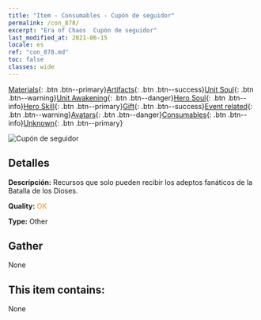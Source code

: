 ```yaml
---
title: "Item - Consumables - Cupón de seguidor"
permalink: /con_878/
excerpt: "Era of Chaos  Cupón de seguidor"
last_modified_at: 2021-06-15
locale: es
ref: "con_878.md"
toc: false
classes: wide
---
```

 [Materials](/ItemsES/){: .btn .btn--primary}[Artifacts](/ItemsES/Artifacts/){: .btn .btn--success}[Unit Soul](/ItemsES/UnitSoul/){: .btn .btn--warning}[Unit Awakening](/ItemsES/UnitAwakening/){: .btn .btn--danger}[Hero Soul](/ItemsES/HeroSoul/){: .btn .btn--info}[Hero Skill](/ItemsES/HeroSkill/){: .btn .btn--primary}[Gift](/ItemsES/Gift/){: .btn .btn--success}[Event related](/ItemsES/Events/){: .btn .btn--warning}[Avatars](/ItemsES/Avatars/){: .btn .btn--danger}[Consumables](/ItemsES/Consumables/){: .btn .btn--info}[Unknown](/ItemsES/Unknown/){: .btn .btn--primary}

 ![Cupón de seguidor](/images/t/i_39971.png)

## Detalles
 **Descripción:** Recursos que solo pueden recibir los adeptos fanáticos de la Batalla de los Dioses.

 **Quality:** <span style="color: #FF8C00">OK</span>

 **Type:** Other

## Gather

  None

## This item contains:

  None

